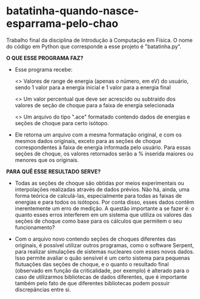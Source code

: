 # batatinha-quando-nasce-esparrama-pelo-chao

Trabalho final da disciplina de Introdução à Computação em Física.
O nome do código em Python que corresponde a esse projeto é "batatinha.py".


**O QUE ESSE PROGRAMA FAZ?**

*   Esse programa recebe:

      <> Valores de range de energia (apenas o número, em eV) do usuário, sendo 1 valor para a energia inicial e 1 valor para a energia final
      
      <> Um valor percentual que deve ser acrescido ou subtraído dos valores de seção de choque para a faixa de energia selecionada
      
      <> Um arquivo do tipo ".ace" formatado contendo dados de energias e seções de choque para certo isótopo.

*   Ele retorna um arquivo com a mesma formatação original, e com os mesmos dados originais, exceto para as seções de choque correspondentes à faixa de energia informada pelo usuário. Para essas seções de choque, os valores retornados serão a % inserida maiores ou menores que os originais.


**PARA QUÊ ESSE RESULTADO SERVE?**

*    Todas as seções de choque são obtidas por meios experimentais ou interpolações realizadas através de dados prévios. Não há, ainda, uma forma teórica de calculá-las, especialmente para todas as faixas de energias e para todos os isótopos. Por conta disso, esses dados contêm inerentemente um erro de medição. A questão importante a se fazer é: o quanto esses erros interferem em um sistema que utiliza os valores das seções de choque como base para os cálculos que permitem o seu funcionamento?

*    Com o arquivo novo contendo seções de choques diferentes das originais, é possível utilizar outros programas, como o software Serpent, para realizar simulações de sistemas nucleares com esses novos dados. Isso permite avaliar o quão sensível é um certo sistema para pequenas flutuações das seções de choque, e o quanto o resultado final (observado em função da criticalidade, por exemplo) é alterado para o caso de utilizarmos bibliotecas de dados diferentes, que é importante também pelo fato de que diferentes bibliotecas podem possuir discrepâncias entre si.


